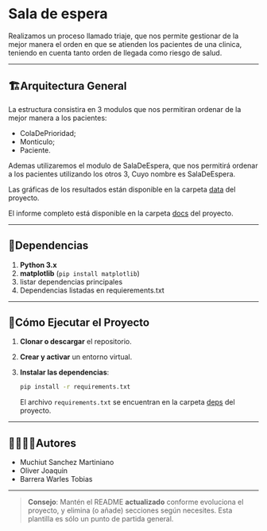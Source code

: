 # Sala de espera

Realizamos un proceso llamado triaje, que nos permite gestionar de la mejor manera el orden en que se atienden los pacientes de una clinica, teniendo en cuenta tanto orden de llegada como riesgo de salud.

---
## 🏗Arquitectura General
La estructura consistira en 3 modulos que nos permitiran ordenar de la mejor manera a los pacientes:

- ColaDePrioridad;
- Monticulo;
- Paciente.

Ademas utilizaremos el modulo de SalaDeEspera, que nos permitirá ordenar a los pacientes utilizando los otros 3, Cuyo nombre es SalaDeEspera.

Las gráficas de los resultados están disponible en la carpeta [data](./data) del proyecto.

El informe completo está disponible en la carpeta [docs](./docs) del proyecto.

---
## 📑Dependencias

1. **Python 3.x**
2. **matplotlib** (`pip install matplotlib`)
3. listar dependencias principales
4. Dependencias listadas en requierements.txt

---
## 🚀Cómo Ejecutar el Proyecto
1. **Clonar o descargar** el repositorio.

2. **Crear y activar** un entorno virtual.

3. **Instalar las dependencias**:
   ```bash
   pip install -r requirements.txt
   ```
   El archivo `requirements.txt` se encuentran en la carpeta [deps](./deps) del proyecto.

---
## 🙎‍♀️🙎‍♂️Autores

- Muchiut Sanchez Martiniano
- Oliver Joaquin
- Barrera Warles Tobias

---

> **Consejo**: Mantén el README **actualizado** conforme evoluciona el proyecto, y elimina (o añade) secciones según necesites. Esta plantilla es sólo un punto de partida general.
